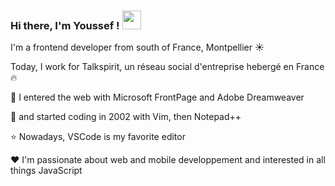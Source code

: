 ### Hi there, I'm Youssef ! <img src="https://user-images.githubusercontent.com/1314239/120712062-758ef480-c4c0-11eb-84cf-1dd729ee2884.gif" width="30px">


I'm a frontend developer from south of France, Montpellier ☀️

Today, I work for Talkspirit, un réseau social d'entreprise hebergé en France 🔥


🚪 I entered the web with Microsoft FrontPage and Adobe Dreamweaver 

🌱 and started coding in 2002 with Vim, then Notepad++

⭐️ Nowadays, VSCode is my favorite editor

❤️ I'm passionate about web and mobile developpement and interested in all things JavaScript 
